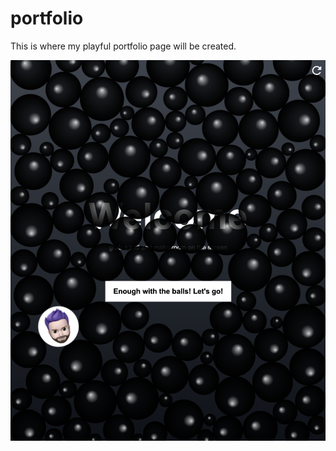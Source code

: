 # portfolio

This is where my playful portfolio page will be created. 

![alt text](assets/images/image.png)
